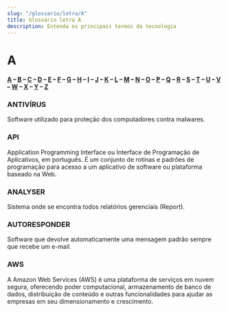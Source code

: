 ```yaml
---
slug: "/glossario/letra/A"
title: Glossário letra A
description: Entenda os principais termos da tecnologia
---
```


# A

#### [A](./A) – [B](./B) – [C](./C) – [D](./D) – [E](./E) – [F](./F) – [G](./G) – [H](./H) – [I](./I) – [J](./J) – [K](./K) – [L](./L) – [M](./M) – [N](./N) – [O](./O) – [P](./P) – [Q](./Q) – [R](./R) – [S](./S) – [T](./T) – [U](./U) – [V](./V) – [W](./W) – [X](./X) – [Y](./Y) – [Z](./Z)

### ANTIVÍRUS

Software utilizado para proteção dos computadores contra malwares.

### API

Application Programming Interface ou Interface de Programação de Aplicativos, em português.
É um conjunto de rotinas e padrões de programação para acesso a um aplicativo de software ou plataforma baseado na Web.

### ANALYSER

Sistema onde se encontra todos relatórios gerenciais (Report).

### AUTORESPONDER

Software que devolve automaticamente uma mensagem padrão sempre que recebe um e-mail.

### AWS

A Amazon Web Services (AWS) é uma plataforma de serviços em nuvem segura, oferecendo poder computacional, armazenamento de banco de dados, distribuição de conteúdo e outras funcionalidades para ajudar as empresas em seu dimensionamento e crescimento.
